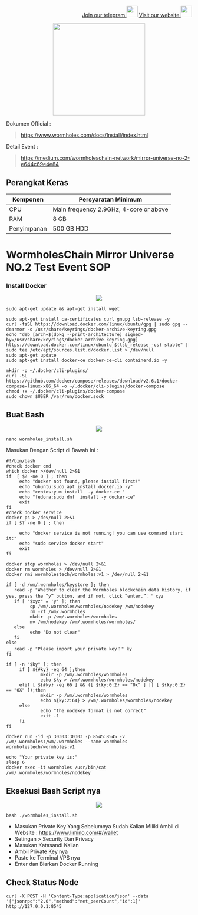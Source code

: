 <p style="font-size:14px" align="right">
<a href="https://t.me/bangpateng_group" target="_blank">Join our telegram <img src="https://user-images.githubusercontent.com/50621007/183283867-56b4d69f-bc6e-4939-b00a-72aa019d1aea.png" width="30"/></a>
<a href="https://bangpateng.com/" target="_blank">Visit our website <img src="https://user-images.githubusercontent.com/38981255/184068977-2d456b1a-9b50-4b75-a0a7-4909a7c78991.png" width="30"/></a>
</p>

<p align="center">
  <img height="250" height="250" src="https://user-images.githubusercontent.com/38981255/197592560-3918c8df-c20b-4dd7-89f6-ea76a3f0f89d.png">
</p>

Dokumen Official :
> https://www.wormholes.com/docs/Install/index.html

Detail Event :
> https://medium.com/wormholeschain-network/mirror-universe-no-2-e644c69e4e84

## Perangkat Keras

|  Komponen |  Persyaratan Minimum |
| ------------ | ------------ |
| CPU  | Main frequency 2.9GHz, 4-core or above  |
| RAM | 8 GB  |
| Penyimpanan  | 500 GB HDD |

# WormholesChain Mirror Universe NO.2 Test Event SOP

### Install Docker

<p align="center">
  <img height="auto" height="auto" src="https://user-images.githubusercontent.com/38981255/198647832-190633a4-01b9-4bd3-9c03-9c90e7a00915.png">
</p>

```
sudo apt-get update && apt-get install wget
```
```
sudo apt-get install ca-certificates curl gnupg lsb-release -y
curl -fsSL https://download.docker.com/linux/ubuntu/gpg | sudo gpg --dearmor -o /usr/share/keyrings/docker-archive-keyring.gpg
echo "deb [arch=$(dpkg --print-architecture) signed-by=/usr/share/keyrings/docker-archive-keyring.gpg] https://download.docker.com/linux/ubuntu $(lsb_release -cs) stable" | sudo tee /etc/apt/sources.list.d/docker.list > /dev/null
sudo apt-get update
sudo apt-get install docker-ce docker-ce-cli containerd.io -y
```
```
mkdir -p ~/.docker/cli-plugins/
curl -SL https://github.com/docker/compose/releases/download/v2.6.1/docker-compose-linux-x86_64 -o ~/.docker/cli-plugins/docker-compose
chmod +x ~/.docker/cli-plugins/docker-compose
sudo chown $USER /var/run/docker.sock
```

## Buat Bash

<p align="center">
  <img height="auto" height="auto" src="https://user-images.githubusercontent.com/38981255/198648134-11bb6769-5dd5-41e4-abf0-bf6e1618d950.png">
</p>

```
nano wormholes_install.sh
```

Masukan Dengan Script di Bawah Ini :

```
#!/bin/bash
#check docker cmd
which docker >/dev/null 2>&1
if  [ $? -ne 0 ] ; then
     echo "docker not found, please install first!"
     echo "ubuntu:sudo apt install docker.io -y"
     echo "centos:yum install  -y docker-ce "
     echo "fedora:sudo dnf  install -y docker-ce"
     exit
fi
#check docker service
docker ps > /dev/null 2>&1
if [ $? -ne 0 ] ; then

     echo "docker service is not running! you can use command start it:"
     echo "sudo service docker start"
     exit
fi

docker stop wormholes > /dev/null 2>&1
docker rm wormholes > /dev/null 2>&1
docker rmi wormholestech/wormholes:v1 > /dev/null 2>&1

if [ -d /wm/.wormholes/keystore ]; then
   read -p "Whether to clear the Wormholes blockchain data history, if yes, press the “y” button, and if not, click “enter.”：" xyz
   if [ "$xyz" = 'y' ]; then
         cp /wm/.wormholes/wormholes/nodekey /wm/nodekey
         rm -rf /wm/.wormholes
         mkdir -p /wm/.wormholes/wormholes
         mv /wm/nodekey /wm/.wormholes/wormholes/
   else
         echo "Do not clear"
   fi
else
   read -p "Please import your private key：" ky
fi

if [ -n "$ky" ]; then
     if [ ${#ky} -eq 64 ];then
             mkdir -p /wm/.wormholes/wormholes
             echo $ky > /wm/.wormholes/wormholes/nodekey
     elif [ ${#ky} -eq 66 ] && ([ ${ky:0:2} == "0x" ] || [ ${ky:0:2} == "0X" ]);then
             mkdir -p /wm/.wormholes/wormholes
             echo ${ky:2:64} > /wm/.wormholes/wormholes/nodekey
     else
             echo "the nodekey format is not correct"
             exit -1
     fi
fi

docker run -id -p 30303:30303 -p 8545:8545 -v /wm/.wormholes:/wm/.wormholes --name wormholes wormholestech/wormholes:v1

echo "Your private key is:"
sleep 6
docker exec -it wormholes /usr/bin/cat /wm/.wormholes/wormholes/nodekey
```

## Eksekusi Bash Script nya

<p align="center">
  <img height="auto" height="auto" src="https://user-images.githubusercontent.com/38981255/198648457-c5bb09fd-3418-4e75-a3e9-c9e2947ff134.png">
</p>

```
bash ./wormholes_install.sh
```
- Masukan Private Key Yang Sebelumnya Sudah Kalian Miliki Ambil di Website : https://www.limino.com/#/wallet
- Setingan > Security Dan Privacy
- Masukan Katasandi Kalian
- Ambil Private Key nya
- Paste ke Terminal VPS nya
- Enter dan Biarkan Docker Running

## Check Status Node

```
curl -X POST -H 'Content-Type:application/json' --data '{"jsonrpc":"2.0","method":"net_peerCount","id":1}' http://127.0.0.1:8545
```

